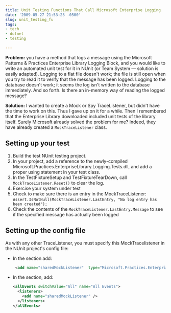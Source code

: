 ```yaml
---
title: Unit Testing Functions That Call Microsoft Enterprise Logging
date: '2009-05-27 21:53:23 -0500'
slug: unit_testing_fu
tags:
- tech
- dotnet
- testing

---
```


**Problem:** you have a method that logs a message using the Microsoft Patterns &amp;
Practices Enterprise Library Logging Block, and you would like to write an automated unit
test for it in NUnit (or Team System &mdash; solution is easily adapted). Logging to a flat file
doesn't work; the file is still open when you try to read it to verify that the message has
been logged. Logging to the database doesn't work; it seems the log isn't written to the
database immediately. And so forth. Is there an in-memory way of reading the logged message?

<!-- truncate -->

**Solution:** I wanted to create a Mock or Spy TraceListener, but didn't have the time to
work on this. Thus I gave up on it for a while. Then I remembered that the Enterprise Library
downloaded included unit tests of the library itself. Surely Microsoft already solved the
problem for me? Indeed, they have already created a `MockTraceListener` class.

## Setting up your test

1. Build the test NUnit testing project.
1. In your project, add a reference to the newly-compiled Microsoft.Practices.EnterpriseLibrary.Logging.Tests.dll, and add a proper using statement in your test class.
1. In the TestFixtureSetup and TestFixtureTearDown, call `MockTraceListener.Reset()` to clear the log.
1. Exercise your system under test
1. Check to make sure there is an entry in the MockTraceListener: `Assert.IsNotNull(MockTraceListener.LastEntry, "No log entry has been created");`
1. Check the contents of the `MockTraceListener.LastEntry.Message` to see if the specified message has actually been logged

## Setting up the config file

As with any other TraceListener, you must specify this MockTracelistener in the NUnit
project's config file:

* In the <listeners> section add:

  ```xml
   <add name="sharedMockListener"  type="Microsoft.Practices.EnterpriseLibrary.Logging.TraceListeners.Tests.MockTraceListener, Microsoft.Practices.EnterpriseLibrary.Logging.Tests" listenerDataType="Microsoft.Practices.EnterpriseLibrary.Logging.Tests.TraceListeners.MockTraceListenerData, Microsoft.Practices.EnterpriseLibrary.Logging.Tests" />
  ```

* In the <specialSources> section, add:

  ```xml
  <allEvents switchValue="All" name="All Events">
    <listeners>
      <add name="sharedMockListener" />
    </listeners>
  </allEvents>
  ```
